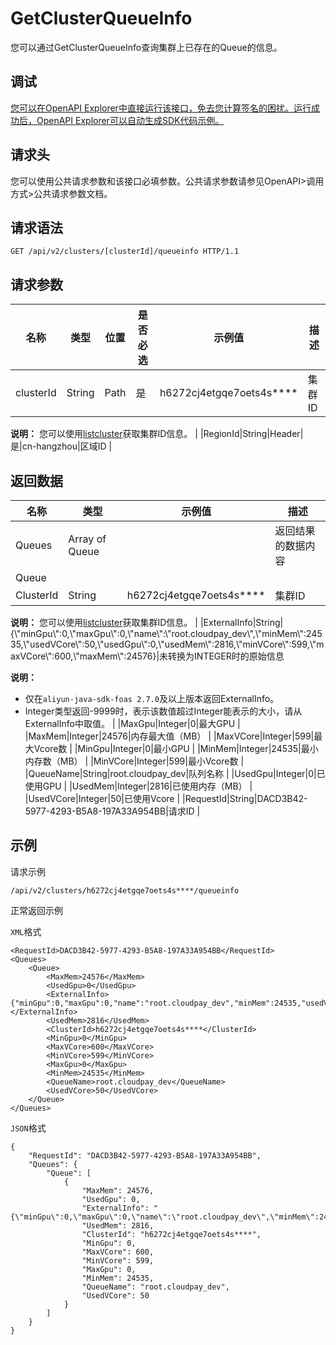 # GetClusterQueueInfo

您可以通过GetClusterQueueInfo查询集群上已存在的Queue的信息。

## 调试

[您可以在OpenAPI Explorer中直接运行该接口，免去您计算签名的困扰。运行成功后，OpenAPI Explorer可以自动生成SDK代码示例。](https://api.aliyun.com/#product=foas&api=GetClusterQueueInfo&type=ROA&version=2018-11-11)

## 请求头

您可以使用公共请求参数和该接口必填参数。公共请求参数请参见OpenAPI\>调用方式\>公共请求参数文档。

## 请求语法

```
GET /api/v2/clusters/[clusterId]/queueinfo HTTP/1.1
```

## 请求参数

|名称|类型|位置|是否必选|示例值|描述|
|--|--|--|----|---|--|
|clusterId|String|Path|是|h6272cj4etgqe7oets4s\*\*\*\*|集群ID

 **说明：** 您可以使用[listcluster](~~117251~~)获取集群ID信息。 |
|RegionId|String|Header|是|cn-hangzhou|区域ID |

## 返回数据

|名称|类型|示例值|描述|
|--|--|---|--|
|Queues|Array of Queue| |返回结果的数据内容 |
|Queue| | | |
|ClusterId|String|h6272cj4etgqe7oets4s\*\*\*\*|集群ID

 **说明：** 您可以使用[listcluster](~~117251~~)获取集群ID信息。 |
|ExternalInfo|String|\{\\"minGpu\\":0,\\"maxGpu\\":0,\\"name\\":\\"root.cloudpay\_dev\\",\\"minMem\\":24535,\\"usedVCore\\":50,\\"usedGpu\\":0,\\"usedMem\\":2816,\\"minVCore\\":599,\\"maxVCore\\":600,\\"maxMem\\":24576\}|未转换为INTEGER时的原始信息

 **说明：**

-   仅在`aliyun-java-sdk-foas 2.7.0`及以上版本返回ExternalInfo。
-   Integer类型返回-9999时，表示该数值超过Integer能表示的大小，请从ExternalInfo中取值。 |
|MaxGpu|Integer|0|最大GPU |
|MaxMem|Integer|24576|内存最大值（MB） |
|MaxVCore|Integer|599|最大Vcore数 |
|MinGpu|Integer|0|最小GPU |
|MinMem|Integer|24535|最小内存数（MB） |
|MinVCore|Integer|599|最小Vcore数 |
|QueueName|String|root.cloudpay\_dev|队列名称 |
|UsedGpu|Integer|0|已使用GPU |
|UsedMem|Integer|2816|已使用内存（MB） |
|UsedVCore|Integer|50|已使用Vcore |
|RequestId|String|DACD3B42-5977-4293-B5A8-197A33A954BB|请求ID |

## 示例

请求示例

```
/api/v2/clusters/h6272cj4etgqe7oets4s****/queueinfo
```

正常返回示例

`XML`格式

```
<RequestId>DACD3B42-5977-4293-B5A8-197A33A954BB</RequestId>
<Queues>
    <Queue>
        <MaxMem>24576</MaxMem>
        <UsedGpu>0</UsedGpu>
        <ExternalInfo>{"minGpu":0,"maxGpu":0,"name":"root.cloudpay_dev","minMem":24535,"usedVCore":50,"usedGpu":0,"usedMem":2816,"minVCore":599,"maxVCore":600,"maxMem":24576}</ExternalInfo>
        <UsedMem>2816</UsedMem>
        <ClusterId>h6272cj4etgqe7oets4s****</ClusterId>
        <MinGpu>0</MinGpu>
        <MaxVCore>600</MaxVCore>
        <MinVCore>599</MinVCore>
        <MaxGpu>0</MaxGpu>
        <MinMem>24535</MinMem>
        <QueueName>root.cloudpay_dev</QueueName>
        <UsedVCore>50</UsedVCore>
    </Queue>
</Queues>
```

`JSON`格式

```
{
	"RequestId": "DACD3B42-5977-4293-B5A8-197A33A954BB",
	"Queues": {
		"Queue": [
			{
				"MaxMem": 24576,
				"UsedGpu": 0,
				"ExternalInfo": "{\"minGpu\":0,\"maxGpu\":0,\"name\":\"root.cloudpay_dev\",\"minMem\":24535,\"usedVCore\":50,\"usedGpu\":0,\"usedMem\":2816,\"minVCore\":599,\"maxVCore\":600,\"maxMem\":24576}",
				"UsedMem": 2816,
				"ClusterId": "h6272cj4etgqe7oets4s****",
				"MinGpu": 0,
				"MaxVCore": 600,
				"MinVCore": 599,
				"MaxGpu": 0,
				"MinMem": 24535,
				"QueueName": "root.cloudpay_dev",
				"UsedVCore": 50
			}
		]
	}
}
```

